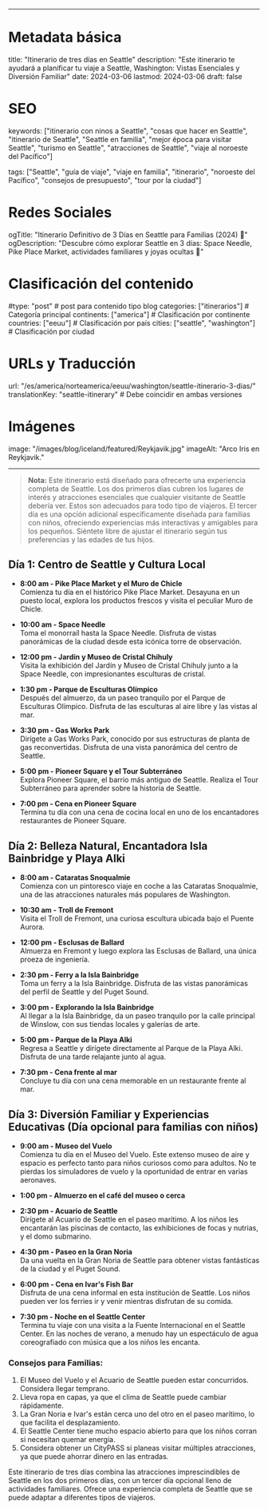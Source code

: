 
---

# Metadata básica
title: "Itinerario de tres días en Seattle"
description: "Este itinerario te ayudará a planificar tu viaje a Seattle, Washington: Vistas Esenciales y Diversión Familiar"
date: 2024-03-06
lastmod: 2024-03-06
draft: false


# SEO
keywords: ["itinerario con ninos a Seattle", "cosas que hacer en Seattle", "itinerario de Seattle", "Seattle en familia", "mejor época para visitar Seattle", "turismo en Seattle", "atracciones de Seattle", "viaje al noroeste del Pacífico"]

tags: ["Seattle", "guía de viaje", "viaje en familia", "itinerario", "noroeste del Pacífico", "consejos de presupuesto", "tour por la ciudad"]


# Redes Sociales
ogTitle: "Itinerario Definitivo de 3 Días en Seattle para Familias (2024) 🌲"
ogDescription: "Descubre cómo explorar Seattle en 3 días: Space Needle, Pike Place Market, actividades familiares y joyas ocultas 🚢"


# Clasificación del contenido
#type: "post"              # post para contenido tipo blog
categories: ["itinerarios"]    # Categoría principal
continents: ["america"]         # Clasificación por continente
countries: ["eeuu"]        # Clasificación por país
cities: ["seattle", "washington"]         # Clasificación por ciudad


# URLs y Traducción
url: "/es/america/norteamerica/eeuu/washington/seattle-itinerario-3-dias/"
translationKey: "seattle-itinerary"    # Debe coincidir en ambas versiones

# Imágenes
image: "/images/blog/iceland/featured/Reykjavik.jpg"
imageAlt: "Arco Iris en Reykjavik."

---


> **Nota:** Este itinerario está diseñado para ofrecerte una experiencia completa de Seattle. Los dos primeros días cubren los lugares de interés y atracciones esenciales que cualquier visitante de Seattle debería ver. Estos son adecuados para todo tipo de viajeros. El tercer día es una opción adicional específicamente diseñada para familias con niños, ofreciendo experiencias más interactivas y amigables para los pequeños. Siéntete libre de ajustar el itinerario según tus preferencias y las edades de tus hijos.

## Día 1: Centro de Seattle y Cultura Local

- **8:00 am - Pike Place Market y el Muro de Chicle**   
  Comienza tu día en el histórico Pike Place Market. Desayuna en un puesto local, explora los productos frescos y visita el peculiar Muro de Chicle.

- **10:00 am - Space Needle**   
  Toma el monorraíl hasta la Space Needle. Disfruta de vistas panorámicas de la ciudad desde esta icónica torre de observación.

- **12:00 pm - Jardín y Museo de Cristal Chihuly**   
  Visita la exhibición del Jardín y Museo de Cristal Chihuly junto a la Space Needle, con impresionantes esculturas de cristal.

- **1:30 pm - Parque de Esculturas Olímpico**   
  Después del almuerzo, da un paseo tranquilo por el Parque de Esculturas Olímpico. Disfruta de las esculturas al aire libre y las vistas al mar.

- **3:30 pm - Gas Works Park**   
  Dirígete a Gas Works Park, conocido por sus estructuras de planta de gas reconvertidas. Disfruta de una vista panorámica del centro de Seattle.

- **5:00 pm - Pioneer Square y el Tour Subterráneo**   
  Explora Pioneer Square, el barrio más antiguo de Seattle. Realiza el Tour Subterráneo para aprender sobre la historia de Seattle.

- **7:00 pm - Cena en Pioneer Square**   
  Termina tu día con una cena de cocina local en uno de los encantadores restaurantes de Pioneer Square.

## Día 2: Belleza Natural, Encantadora Isla Bainbridge y Playa Alki

- **8:00 am - Cataratas Snoqualmie**   
  Comienza con un pintoresco viaje en coche a las Cataratas Snoqualmie, una de las atracciones naturales más populares de Washington.

- **10:30 am - Troll de Fremont**   
  Visita el Troll de Fremont, una curiosa escultura ubicada bajo el Puente Aurora.

- **12:00 pm - Esclusas de Ballard**   
  Almuerza en Fremont y luego explora las Esclusas de Ballard, una única proeza de ingeniería.

- **2:30 pm - Ferry a la Isla Bainbridge**   
  Toma un ferry a la Isla Bainbridge. Disfruta de las vistas panorámicas del perfil de Seattle y del Puget Sound.

- **3:00 pm - Explorando la Isla Bainbridge**   
  Al llegar a la Isla Bainbridge, da un paseo tranquilo por la calle principal de Winslow, con sus tiendas locales y galerías de arte.

- **5:00 pm - Parque de la Playa Alki**   
  Regresa a Seattle y dirígete directamente al Parque de la Playa Alki. Disfruta de una tarde relajante junto al agua.

- **7:30 pm - Cena frente al mar**   
  Concluye tu día con una cena memorable en un restaurante frente al mar.

## Día 3: Diversión Familiar y Experiencias Educativas (Día opcional para familias con niños)

- **9:00 am - Museo del Vuelo**   
  Comienza tu día en el Museo del Vuelo. Este extenso museo de aire y espacio es perfecto tanto para niños curiosos como para adultos. No te pierdas los simuladores de vuelo y la oportunidad de entrar en varias aeronaves.

- **1:00 pm - Almuerzo en el café del museo o cerca**

- **2:30 pm - Acuario de Seattle**   
  Dirígete al Acuario de Seattle en el paseo marítimo. A los niños les encantarán las piscinas de contacto, las exhibiciones de focas y nutrias, y el domo submarino.

- **4:30 pm - Paseo en la Gran Noria**   
  Da una vuelta en la Gran Noria de Seattle para obtener vistas fantásticas de la ciudad y el Puget Sound.

- **6:00 pm - Cena en Ivar's Fish Bar**   
  Disfruta de una cena informal en esta institución de Seattle. Los niños pueden ver los ferries ir y venir mientras disfrutan de su comida.

- **7:30 pm - Noche en el Seattle Center**   
  Termina tu viaje con una visita a la Fuente Internacional en el Seattle Center. En las noches de verano, a menudo hay un espectáculo de agua coreografiado con música que a los niños les encanta.

### Consejos para Familias:

1. El Museo del Vuelo y el Acuario de Seattle pueden estar concurridos. Considera llegar temprano.
2. Lleva ropa en capas, ya que el clima de Seattle puede cambiar rápidamente.
3. La Gran Noria e Ivar's están cerca uno del otro en el paseo marítimo, lo que facilita el desplazamiento.
4. El Seattle Center tiene mucho espacio abierto para que los niños corran si necesitan quemar energía.
5. Considera obtener un CityPASS si planeas visitar múltiples atracciones, ya que puede ahorrar dinero en las entradas.

Este itinerario de tres días combina las atracciones imprescindibles de Seattle en los dos primeros días, con un tercer día opcional lleno de actividades familiares. Ofrece una experiencia completa de Seattle que se puede adaptar a diferentes tipos de viajeros.

